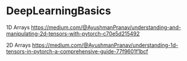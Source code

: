# DeepLearningBasics

1D Arrays 
https://medium.com/@AyushmanPranav/understanding-and-manipulating-2d-tensors-with-pytorch-c70e5d215492

2D Arrays
https://medium.com/@AyushmanPranav/understanding-1d-tensors-in-pytorch-a-comprehensive-guide-77f9601f1bcf
